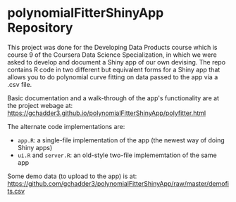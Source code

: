 # polynomialFitterShinyApp Repository

This project was done for the Developing Data Products course which is course 9 
of the Coursera Data Science Specialization, in which we were asked to develop 
and document a Shiny app of our own devising.  The repo contains R code in two 
different but equivalent forms for a Shiny app that allows you to do polynomial 
curve fitting on data passed to the app via a .csv file.  

Basic documentation and a walk-through of the app's functionality are at the 
project webage at:
https://gchadder3.github.io/polynomialFitterShinyApp/polyfitter.html

The alternate code implementations are:

* `app.R`: a single-file implementation of the app (the newest way of doing 
Shiny apps)
* `ui.R` and `server.R`: an old-style two-file implememtation of the same 
app

Some demo data (to upload to the app) is at:
https://github.com/gchadder3/polynomialFitterShinyApp/raw/master/demofits.csv